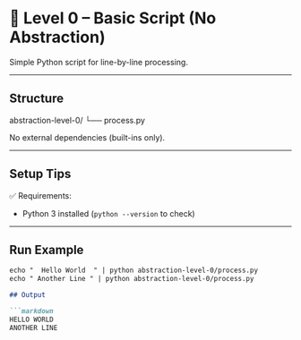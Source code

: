 # 🔢 Level 0 – Basic Script (No Abstraction)

Simple Python script for line-by-line processing.

---

## Structure

abstraction-level-0/
└── process.py

No external dependencies (built-ins only).

---

## Setup Tips

✅ Requirements:

- Python 3 installed (`python --version` to check)

---

## Run Example

```markdown
echo "  Hello World  " | python abstraction-level-0/process.py
echo " Another Line " | python abstraction-level-0/process.py

## Output

```markdown
HELLO WORLD
ANOTHER LINE